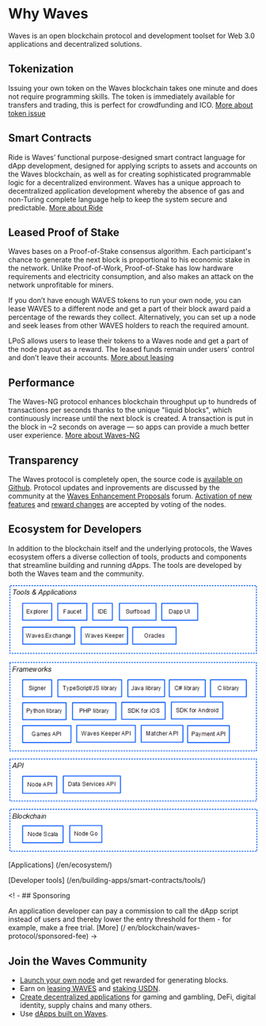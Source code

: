 # Why Waves

Waves is an open blockchain protocol and development toolset for Web 3.0 applications and decentralized solutions.

## Tokenization

Issuing your own token on the Waves blockchain takes one minute and does not require programming skills. The token is immediately available for transfers and trading, this is perfect for crowdfunding and ICO. [More about token issue](/en/building-apps/how-to/assets/issue)

## Smart Сontracts

Ride is Waves’ functional purpose-designed smart contract language for dApp development, designed for applying scripts to assets and accounts on the Waves blockchain, as well as for creating sophisticated programmable logic for a decentralized environment. Waves has a unique approach to decentralized application development whereby the absence of gas and non-Turing complete language help to keep the system secure and predictable. 
[More about Ride](/en/ride/getting-started)

## Leased Proof of Stake

Waves bases on a Proof-of-Stake consensus algorithm. Each participant's chance to generate the next block is proportional to his economic stake in the network. Unlike Proof-of-Work, Proof-of-Stake has low hardware requirements and electricity consumption, and also makes an attack on the network unprofitable for miners.

If you don’t have enough WAVES tokens to run your own node, you can lease WAVES to a different node and get a part of their block award paid a percentage of the rewards they collect. Alternatively, you can set up a node and seek leases from other WAVES holders to reach the required amount.

LPoS allows users to lease their tokens to a Waves node and get a part of the node payout as a reward. The leased funds remain under users' control and don’t leave their accounts. [More about leasing](/en/blockchain/leasing)

## Performance

The Waves-NG protocol enhances blockchain throughput up to hundreds of transactions per seconds thanks to the unique "liquid blocks", which continuously increase until the next block is created. A transaction is put in the block in ~2 seconds on average — so apps can provide a much better user experience. [More about Waves-NG](/en/blockchain/waves-protocol/waves-ng-protocol)

## Transparency

The Waves protocol is completely open, the source code is [available on Github](https://github.com/wavesplatform). Protocol updates and inprovements are discussed by the community at the [Waves Enhancement Proposals](https://forum.wavesplatform.com/c/waves-improvment-proposals) forum. [Activation of new features](/en/waves-node/features/) and [reward changes](/en/blockchain/mining/mining-reward) are accepted by voting of the nodes.

## Ecosystem for Developers

In addition to the blockchain itself and the underlying protocols, the Waves ecosystem offers a diverse collection of tools, products and components that streamline building and running dApps. The tools are developed by both the Waves team and the community.

![](./_assets/ecosystem.png)

[Applications] (/en/ecosystem/)

[Developer tools] (/en/building-apps/smart-contracts/tools/)

<! - ## Sponsoring

An application developer can pay a commission to call the dApp script instead of users and thereby lower the entry threshold for them - for example, make a free trial. [More] (/ en/blockchain/waves-protocol/sponsored-fee) ->

## Join the Waves Community

* [Launch your own node](/en/waves-node/) and get rewarded for generating blocks.
* Earn on [leasing WAVES](/en/blockchain/leasing) and [staking USDN](https://waves.exchange/investments/staking/USDN).
* [Create decentralized applications](/en/building-apps/) for gaming and gambling, DeFi, digital identity, supply chains and many others.
* Use [dApps built on Waves](https://www.dappocean.io/en).
